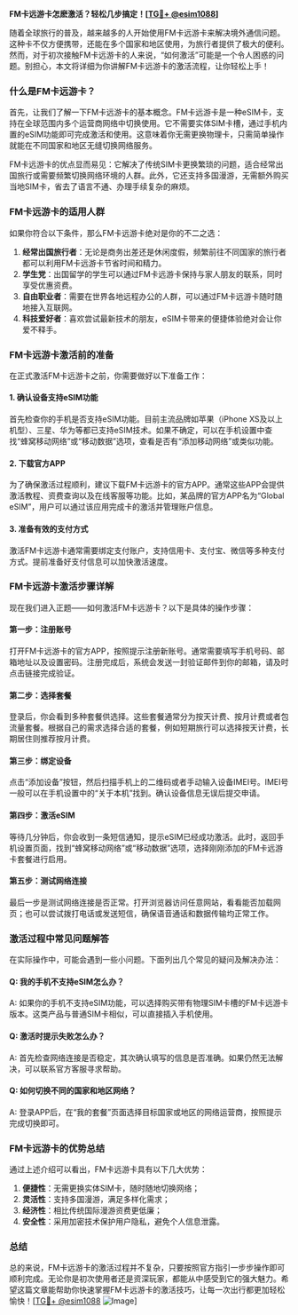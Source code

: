 **FM卡远游卡怎麽激活？轻松几步搞定！[[TG💪+ @esim1088](https://t.me/s/esim1088)]**

随着全球旅行的普及，越来越多的人开始使用FM卡远游卡来解决境外通信问题。这种卡不仅方便携带，还能在多个国家和地区使用，为旅行者提供了极大的便利。然而，对于初次接触FM卡远游卡的人来说，“如何激活”可能是一个令人困惑的问题。别担心，本文将详细为你讲解FM卡远游卡的激活流程，让你轻松上手！

### 什么是FM卡远游卡？

首先，让我们了解一下FM卡远游卡的基本概念。FM卡远游卡是一种eSIM卡，支持在全球范围内多个运营商网络中切换使用。它不需要实体SIM卡槽，通过手机内置的eSIM功能即可完成激活和使用。这意味着你无需更换物理卡，只需简单操作就能在不同国家和地区无缝切换网络服务。

FM卡远游卡的优点显而易见：它解决了传统SIM卡更换繁琐的问题，适合经常出国旅行或需要频繁切换网络环境的人群。此外，它还支持多国漫游，无需额外购买当地SIM卡，省去了语言不通、办理手续复杂的麻烦。

### FM卡远游卡的适用人群

如果你符合以下条件，那么FM卡远游卡绝对是你的不二之选：

1. **经常出国旅行者**：无论是商务出差还是休闲度假，频繁前往不同国家的旅行者都可以利用FM卡远游卡节省时间和精力。
2. **学生党**：出国留学的学生可以通过FM卡远游卡保持与家人朋友的联系，同时享受优惠资费。
3. **自由职业者**：需要在世界各地远程办公的人群，可以通过FM卡远游卡随时随地接入互联网。
4. **科技爱好者**：喜欢尝试最新技术的朋友，eSIM卡带来的便捷体验绝对会让你爱不释手。

### FM卡远游卡激活前的准备

在正式激活FM卡远游卡之前，你需要做好以下准备工作：

#### 1. 确认设备支持eSIM功能
首先检查你的手机是否支持eSIM功能。目前主流品牌如苹果（iPhone XS及以上机型）、三星、华为等都已支持eSIM技术。如果不确定，可以在手机设置中查找“蜂窝移动网络”或“移动数据”选项，查看是否有“添加移动网络”或类似功能。

#### 2. 下载官方APP
为了确保激活过程顺利，建议下载FM卡远游卡的官方APP。通常这些APP会提供激活教程、资费查询以及在线客服等功能。比如，某品牌的官方APP名为“Global eSIM”，用户可以通过该应用完成卡的激活并管理账户信息。

#### 3. 准备有效的支付方式
激活FM卡远游卡通常需要绑定支付账户，支持信用卡、支付宝、微信等多种支付方式。提前准备好支付信息可以加快激活速度。

### FM卡远游卡激活步骤详解

现在我们进入正题——如何激活FM卡远游卡？以下是具体的操作步骤：

#### 第一步：注册账号
打开FM卡远游卡的官方APP，按照提示注册新账号。通常需要填写手机号码、邮箱地址以及设置密码。注册完成后，系统会发送一封验证邮件到你的邮箱，请及时点击链接完成验证。

#### 第二步：选择套餐
登录后，你会看到多种套餐供选择。这些套餐通常分为按天计费、按月计费或者包流量套餐。根据自己的需求选择合适的套餐，例如短期旅行可以选择按天计费，长期居住则推荐按月计费。

#### 第三步：绑定设备
点击“添加设备”按钮，然后扫描手机上的二维码或者手动输入设备IMEI号。IMEI号一般可以在手机设置中的“关于本机”找到。确认设备信息无误后提交申请。

#### 第四步：激活eSIM
等待几分钟后，你会收到一条短信通知，提示eSIM已经成功激活。此时，返回手机设置页面，找到“蜂窝移动网络”或“移动数据”选项，选择刚刚添加的FM卡远游卡套餐进行启用。

#### 第五步：测试网络连接
最后一步是测试网络连接是否正常。打开浏览器访问任意网站，看看能否加载网页；也可以尝试拨打电话或发送短信，确保语音通话和数据传输均正常工作。

### 激活过程中常见问题解答

在实际操作中，可能会遇到一些小问题。下面列出几个常见的疑问及解决办法：

#### Q: 我的手机不支持eSIM怎么办？
A: 如果你的手机不支持eSIM功能，可以选择购买带有物理SIM卡槽的FM卡远游卡版本。这类产品与普通SIM卡相似，可以直接插入手机使用。

#### Q: 激活时提示失败怎么办？
A: 首先检查网络连接是否稳定，其次确认填写的信息是否准确。如果仍然无法解决，可以联系官方客服寻求帮助。

#### Q: 如何切换不同的国家和地区网络？
A: 登录APP后，在“我的套餐”页面选择目标国家或地区的网络运营商，按照提示完成切换即可。

### FM卡远游卡的优势总结

通过上述介绍可以看出，FM卡远游卡具有以下几大优势：

1. **便捷性**：无需更换实体SIM卡，随时随地切换网络；
2. **灵活性**：支持多国漫游，满足多样化需求；
3. **经济性**：相比传统国际漫游资费更低廉；
4. **安全性**：采用加密技术保护用户隐私，避免个人信息泄露。

### 总结

总的来说，FM卡远游卡的激活过程并不复杂，只要按照官方指引一步步操作即可顺利完成。无论你是初次使用者还是资深玩家，都能从中感受到它的强大魅力。希望这篇文章能帮助你快速掌握FM卡远游卡的激活技巧，让每一次出行都更加轻松愉快！[[TG💪+ @esim1088](https://t.me/s/esim1088) ![Image](https://i.postimg.cc/4NQfJmqS/Snipaste-2025-05-13-00-14-12.png)]